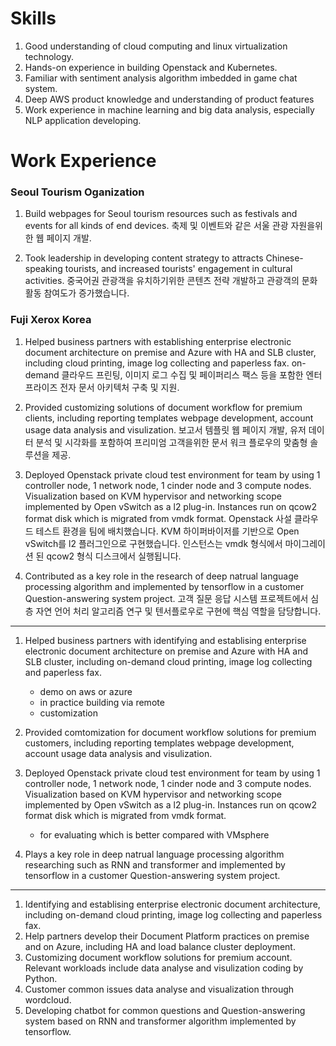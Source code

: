 # Skills
1. Good understanding of cloud computing and linux virtualization technology.
2. Hands-on experience in building Openstack and Kubernetes.
3. Familiar with sentiment analysis algorithm imbedded in game chat system.
4. Deep AWS product knowledge and understanding of product features
5. Work experience in machine learning and big data analysis, especially NLP application developing.



# Work Experience

### Seoul Tourism Oganization

1. Build webpages for Seoul tourism resources such as festivals and events for all kinds of end devices. 
축제 및 이벤트와 같은 서울 관광 자원을위한 웹 페이지 개발.

2. Took leadership in developing content strategy to attracts Chinese-speaking tourists, and increased tourists' engagement in cultural activities.
중국어권 관광객을 유치하기위한 콘텐츠 전략 개발하고 관광객의 문화활동 참여도가 증가했습니다.



### Fuji Xerox Korea

1. Helped business partners with establishing enterprise electronic document architecture on premise and Azure with HA and SLB cluster, including  cloud printing, image log collecting and paperless fax.
on-demand 클라우드 프린팅, 이미지 로그 수집 및 페이퍼리스 팩스 등을 포함한 엔터프라이즈 전자 문서 아키텍처 구축 및 지원.

2. Provided customizing solutions of document workflow for premium clients, including reporting templates webpage development, account usage data analysis and visulization.
보고서 템플릿 웹 페이지 개발, 유저 데이터 분석 및 시각화를 포함하여 프리미엄 고객을위한 문서 워크 플로우의 맞춤형 솔루션을 제공.

3. Deployed Openstack private cloud test environment for team by using 1 controller node, 1 network node, 1 cinder node and 3 compute nodes. Visualization based on KVM hypervisor and networking scope implemented by Open vSwitch as a l2 plug-in. Instances run on qcow2 format disk which is migrated from vmdk format.
Openstack 사설 클라우드 테스트 환경을 팀에 배치했습니다. KVM 하이퍼바이저를 기반으로 Open vSwitch를 l2 플러그인으로 구현했습니다. 인스턴스는 vmdk 형식에서 마이그레이션 된 qcow2 형식 디스크에서 실행됩니다.

4. Contributed as a key role in the research of deep natrual language processing algorithm and implemented by tensorflow in a customer Question-answering system project. 
고객 질문 응답 시스템 프로젝트에서 심층 자연 언어 처리 알고리즘 연구 및 텐서플로우로 구현에 핵심 역할을 담당합니다.


-----

1. Helped business partners with identifying and establising enterprise electronic document architecture on premise and Azure with HA and SLB cluster, including on-demand cloud printing, image log collecting and paperless fax.
    - demo on aws or azure
    - in practice building via remote
    - customization
2. Provided comtomization for document workflow solutions for premium customers, including reporting templates webpage development, account usage data analysis and visulization.

3. Deployed Openstack private cloud test environment for team by using 1 controller node, 1 network node, 1 cinder node and 3 compute nodes. Visualization based on KVM hypervisor and networking scope implemented by Open vSwitch as a l2 plug-in. Instances run on qcow2 format disk which is migrated from vmdk format.
    - for evaluating which is better compared with VMsphere

4. Plays a key role in deep natrual language processing algorithm researching such as RNN and transformer and implemented by tensorflow in a customer Question-answering system project. 


-----

1. Identifying and establising enterprise electronic document architecture, including on-demand cloud printing, image log collecting and paperless fax.
2. Help partners develop their Document Platform practices on premise and on Azure, including HA and load balance cluster deployment.
3. Customizing document workflow solutions for premium account. Relevant workloads include data analyse and visulization coding by Python.
4. Customer common issues data analyse and visualization through wordcloud.
5. Developing chatbot for common questions and Question-answering system based on RNN and transformer algorithm implemented by tensorflow.

